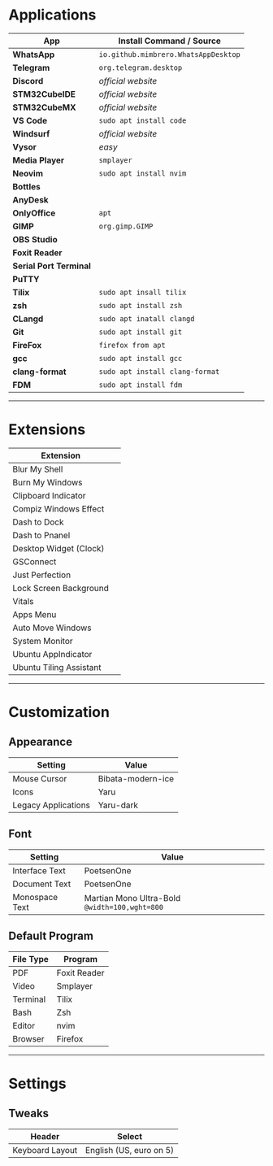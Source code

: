 # Applications

| App                     | Install Command / Source              |
|-------------------------|---------------------------------------|
| **WhatsApp**            | `io.github.mimbrero.WhatsAppDesktop` |
| **Telegram**            | `org.telegram.desktop`                |
| **Discord**             | *official website*                   |
| **STM32CubeIDE**        | *official website*                   |
| **STM32CubeMX**         | *official website*                   |
| **VS Code**             | `sudo apt install code`              |
| **Windsurf**            | *official website*                   |
| **Vysor**               | *easy*                               |
| **Media Player**        | `smplayer`                           |
| **Neovim**              | `sudo apt install nvim`              |
| **Bottles**             |                                       |
| **AnyDesk**             |                                       |
| **OnlyOffice**          | `apt`                                |
| **GIMP**                | `org.gimp.GIMP`                      |
| **OBS Studio**          |                                       |
| **Foxit Reader**        |                                       |
| **Serial Port Terminal**|                                       |
| **PuTTY**               |                                       |
| **Tilix**               | `sudo apt insall tilix`              |
| **zsh**                 | `sudo apt install zsh`               |
| **CLangd**              | `sudo apt inatall clangd`            |
| **Git**                 | `sudo apt install git`               |
| **FireFox**             | `firefox from apt`                   |
| **gcc**                 | `sudo apt install gcc`               |
| **clang-format**        | `sudo apt install clang-format`      |
| **FDM**                 | `sudo apt install fdm`               |

---

# Extensions

| Extension                 |                         |
|---------------------------|-------------------------|
| Blur My Shell             |                         |
| Burn My Windows           |                         |
| Clipboard Indicator       |                         |
| Compiz Windows Effect     |                         |
| Dash to Dock              |                         |
| Dash to Pnanel            |                         |
| Desktop Widget (Clock)    |                         |
| GSConnect                 |                         |
| Just Perfection           |                         |
| Lock Screen Background    |                         |
| Vitals                    |                         |
| Apps Menu                 |                         |
| Auto Move Windows         |                         |
| System Monitor            |                         |
| Ubuntu AppIndicator       |                         |
| Ubuntu Tiling Assistant   |                         |

---

# Customization

## Appearance

| Setting              | Value                 |
|----------------------|-----------------------|
| Mouse Cursor         | Bibata-modern-ice     |
| Icons                | Yaru                  |
| Legacy Applications  | Yaru-dark             |

## Font

| Setting         | Value                                    |
|-----------------|------------------------------------------|
| Interface Text  | PoetsenOne                               |
| Document Text   | PoetsenOne                               |
| Monospace Text  | Martian Mono Ultra-Bold `@width=100,wght=800` |

## Default Program

| File Type | Program |
|-----------|---------|
| PDF       | Foxit Reader      |
| Video     | Smplayer          |
| Terminal  | Tilix             |
| Bash      | Zsh               |
| Editor    | nvim              |
| Browser   | Firefox           |

---

# Settings

## Tweaks

| Header                | Select       |
|-----------------------|--------------|
| Keyboard Layout       | English (US, euro on 5) |